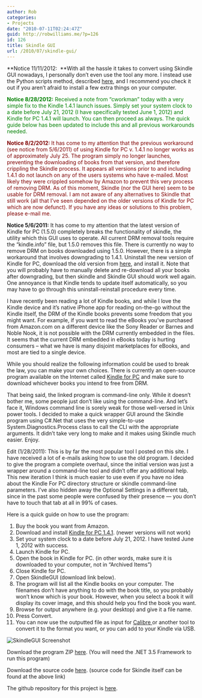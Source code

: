 ```yaml
---
author: Rob
categories:
- Projects
date: "2010-07-11T02:24:47Z"
guid: http://robwilliams.me/?p=126
id: 126
title: Skindle GUI
url: /2010/07/skindle-gui/
---
```

**Notice 11/11/2012:  **With all the hassle it takes to convert using Skindle GUI nowadays, I personally don’t even use the tool any more. I instead use the Python scripts method, described [here](http://robwilliams.me/2012/11/guide-removing-kindle-drm-python-scripts/ "Guide: Removing Kindle DRM with Python Scripts"), and I recommend you check it out if you aren’t afraid to install a few extra things on your computer.

<span style="color: #008000;"><strong>Notice 8/28/2012:</strong> Received a note from “cworkman” today with a very simple fix to the Kindle 1.4.1 launch issues. Simply set your system clock to a date before July 21, 2012 (I have specifically tested June 1, 2012) and Kindle for PC 1.4.1 will launch. You can then proceed as always. The quick guide below has been updated to include this and all previous workarounds needed.</span>

<span style="color: #800000;"><strong>Notice 8/2/2012: </strong>It has come to my attention that the previous workaround (see notice from 5/6/2011) of using Kindle for PC v. 1.4.1 no longer works as of approximately July 25. The program simply no longer launches, preventing the downloading of books from that version, and therefore crippling the Skindle process. It appears all versions prior to and including 1.4.1 do not launch on any of the users systems who have e-mailed. Most likely they were crippled somehow by Amazon to prevent this very process of removing DRM. As of this moment, Skindle (nor the GUI here) seem to be usable for DRM removal. I am not aware of any alternatives to Skindle that still work (all that I’ve seen depended on the older versions of Kindle for PC which are now defunct). If you have any ideas or solutions to this problem, please e-mail me.</span>

**Notice 5/6/2011:** It has come to my attention that the latest version of Kindle for PC (1.5.0) completely breaks the functionality of skindle, the utility which this GUI uses to operate. All current DRM removal tools require the “kindle.info” file, but 1.5.0 removes this file. There is currently no way to remove DRM on books downloaded using 1.5.0. However, there is a simple workaround that involves downgrading to 1.4.1. Uninstall the new version of Kindle for PC, download the old version from [here](http://robwilliams.me/upload/KindleForPC-installer-1.4.1.exe "Kindle for PC v 1.4.1 Installer - hosted here on robwilliams.me"), and install it. Note that you will probably have to manually delete and re-download all your books after downgrading, but then skindle and Skindle GUI should work well again. One annoyance is that Kindle tends to update itself automatically, so you may have to go through this uninstall-reinstall procedure every time.

I have recently been reading a lot of Kindle books, and while I love the Kindle device and it’s native iPhone app for reading on-the-go without the Kindle itself, the DRM of the Kindle books prevents some freedom that you might want. For example, if you want to read the eBooks you’ve purchased from Amazon.com on a different device like the Sony Reader or Barnes and Noble Nook, it is not possible with the DRM currently embedded in the files. It seems that the current DRM embedded in eBooks today is hurting consumers – what we have is many disjoint marketplaces for eBooks, and most are tied to a single device.

While you should realize the following information could be used to break the law, you can make your own choices. There is currently an open-source program available on the Internet called [Kindle for PC](http://www.amazon.com/gp/feature.html/ref=kcp_pc_mkt_lnd?docId=1000426311) and make sure to download whichever books you intend to free from DRM.

That being said, the linked program is command-line only. While it doesn’t bother me, some people just don’t like using the command-line. And let’s face it, Windows command line is sorely weak for those well-versed in Unix power tools. I decided to make a quick wrapper GUI around the Skindle program using C#.Net that uses the very simple-to-use System.Diagnostics.Process class to call the CLI with the appropriate arguments. It didn’t take very long to make and it makes using Skindle much easier. Enjoy.

Edit (1/28/2011): This is by far the most popular tool I posted on this site. I have received a lot of e-mails asking how to use the old program. I decided to give the program a complete overhaul, since the initial version was just a wrapper around a command-line tool and didn’t offer any additional help. This new iteration I think is much easier to use even if you have no idea about the Kindle For PC directory structure or skindle command-line parameters. I’ve also hidden away the Optional Settings in a different tab, since in the past some people were confused by their presence — you don’t have to touch that tab at all in 99% of cases.

Here is a quick guide on how to use the program:

  1. Buy the book you want from Amazon.
  2. Download and install [Kindle for PC 1.4.1](http://robwilliams.me/upload/KindleForPC-installer-1.4.1.exe "Kindle For PC v. 1.4.1"). (newer versions will not work)
  3. Set your system clock to a date before July 21, 2012. I have tested June 1, 2012 with success.
  4. Launch Kindle for PC.
  5. Open the book in Kindle for PC. (in other words, make sure it is downloaded to your computer, not in “Archived Items”)
  6. Close Kindle for PC.
  7. Open SkindleGUI (download link below).
  8. The program will list all the Kindle books on your computer. The filenames don’t have anything to do with the book title, so you probably won’t know which is your book. However, when you select a book it will display its cover image, and this should help you find the book you want.
  9. Browse for output anywhere (e.g. your desktop) and give it a file name.
 10. Press Convert.
 11. You can now use the outputted file as input for [Calibre ](http://calibre-ebook.com/)or another tool to convert it to the format you want, or you can add to your Kindle via USB.

![SkindleGUI Screenshot](http://robwilliams.me/images/screens/SkindleGUI.jpg) 

Download the program ZIP [here](http://robwilliams.me/weekly/SkindleGUI_exec.zip "Download SkindleGUI Executables"). (You will need the .NET 3.5 Framework to run this program)

Download the source code [here](http://robwilliams.me/weekly/SkindleGUI_src.zip "Download SkindleGUI Source Code"). (source code for Skindle itself can be found at the above link)

The github repository for this project is [here](https://github.com/robwil/SkindleGUI).